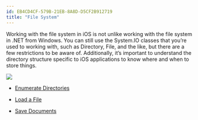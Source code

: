 ```yaml
---
id: EB4CD4CF-579B-21EB-8A8D-D5CF2B912719
title: "File System"
---
```


Working with the file system in iOS is not unlike working with the file
system in .NET from Windows. You can still use the System.IO classes that
you’re used to working with, such as Directory, File, and the like, but there
are a few restrictions to be aware of. Additionally, it’s important to
understand the directory structure specific to iOS applications to know
where and when to store things.

 ![](Images/EnumerateDirectories.png)

-   [Enumerate Directories](/Recipes/ios/general/file_system/enumerate_directories)


-   [Load a File](/Recipes/ios/general/file_system/load_a_file)


-   [Save Documents](/Recipes/ios/general/file_system/save_documents)

